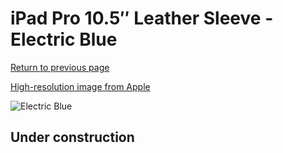 # iPad Pro 10.5″ Leather Sleeve - Electric Blue

[Return to previous page](/ipad_pro105)

[High-resolution image from Apple](https://store.storeimages.cdn-apple.com/8756/as-images.apple.com/is/MRFL2?wid=4500&hei=4500&fmt=png)

<div style="width: 512px"><img src="/almost_uncompressed/MRFL2.webp" alt="Electric Blue"></div>

## Under construction

